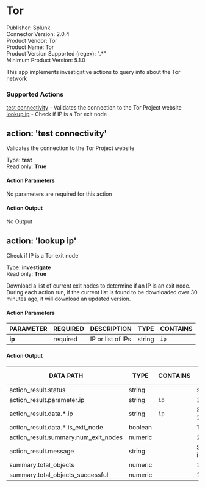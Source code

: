 [comment]: # "Auto-generated SOAR connector documentation"
# Tor

Publisher: Splunk  
Connector Version: 2.0.4  
Product Vendor: Tor  
Product Name: Tor  
Product Version Supported (regex): ".\*"  
Minimum Product Version: 5.1.0  

This app implements investigative actions to query info about the Tor network

### Supported Actions  
[test connectivity](#action-test-connectivity) - Validates the connection to the Tor Project website  
[lookup ip](#action-lookup-ip) - Check if IP is a Tor exit node  

## action: 'test connectivity'
Validates the connection to the Tor Project website

Type: **test**  
Read only: **True**

#### Action Parameters
No parameters are required for this action

#### Action Output
No Output  

## action: 'lookup ip'
Check if IP is a Tor exit node

Type: **investigate**  
Read only: **True**

Download a list of current exit nodes to determine if an IP is an exit node. During each action run, if the current list is found to be downloaded over 30 minutes ago, it will download an updated version.

#### Action Parameters
PARAMETER | REQUIRED | DESCRIPTION | TYPE | CONTAINS
--------- | -------- | ----------- | ---- | --------
**ip** |  required  | IP or list of IPs | string |  `ip` 

#### Action Output
DATA PATH | TYPE | CONTAINS | EXAMPLE VALUES
--------- | ---- | -------- | --------------
action_result.status | string |  |   success  failed 
action_result.parameter.ip | string |  `ip`  |   195.154.251.25 
action_result.data.\*.ip | string |  `ip`  |   84.105.18.164  195.154.251.25 
action_result.data.\*.is_exit_node | boolean |  |   True  False 
action_result.summary.num_exit_nodes | numeric |  |   2  1 
action_result.message | string |  |   Successfully investigated IPs 
summary.total_objects | numeric |  |   1 
summary.total_objects_successful | numeric |  |   1 
